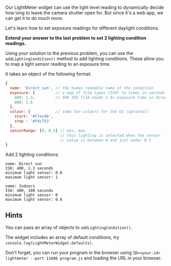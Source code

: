 Our LightMeter widget can use the light level reading to dynamically decide how long to leave the camera shutter open for. But since it's a web app, we can get it to do much more.

Let's learn how to set exposure readings for different daylight conditions.

__Extend your answer to the last problem to set 2 lighting condition readings.__

Using your solution to the previous problem, you can use the `addLightingCondition()` method to add lighting conditions. These allow you to map a light sensor reading to an exposure time.

It takes an object of the following format:

```js
{
  name: 'Direct sun', // the human readable name of the condition
  exposure: {         // a map of film types (ISO) to times in seconds
    400: 1.3,         // 400 ISO film needs 1.3s exposure time in direct sun
    800: 1.6
  },
  colour: {           // some fun colours for the UI (optional)
    start: '#f7ec86',
    stop : '#fdc753'
  },
  sensorRange: [0, 0.5] // min, max
                        // this lighting is selected when the sensor
                        // value is between 0 and just under 0.5
}
```

Add 2 lighting conditions:

    name: Direct sun
    ISO: 400, 1.3 seconds
    minimum light sensor: 0.6
    maximum light sensor: 1

    name: Indoors
    ISO: 400, 180 seconds
    minimum light sensor: 0
    maximum light sensor: 0.6

## Hints

You can pass an array of objects to `addLightingCondition()`.

The widget includes an array of default conditions, try `console.log(LightMeterWidget.defaults)`.

Don't forget, you can run your program in the browser using `ID=<your-id> lightmeter --port 11686 program.js` and loading the URL in your browser.
